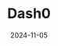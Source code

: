 ---  
layout: startup_page  
title: "Dash0"  
id: "dash0.com"  
permalink: "/dash0dash0.com11052024/"  
website: "https://www.dash0.com"  
funding_round: "Seed"  
funding_amount: "$9.5M"  
investors: "Accel, Dig Ventures, Guy Podjarny, Guillermo Rauch"  
about: "Dash0 is an OpenTelemetry-native observability tool that simplifies observability for developers by providing a standardized, easy-to-use platform. It offers fully customizable dashboards, supports PromQL and Perses, and integrates with various tools for proactive monitoring. Dash0's vendor-agnostic approach ensures transparent and cost-effective observability."  
markets: "Observability, Software Development"  
hq: "New York, New York, United States"  
founded_year: "2023"  
linkedin: "https://www.linkedin.com/company/dash0hq"  
twitter: "https://twitter.com/dash0hq"  
instagram: ""  
facebook: "https://www.facebook.com/61556764216262"  
crunchbase: "https://www.crunchbase.com/organization/dash0"  
pitchbook: "https://pitchbook.com/profiles/company/544831-75"  

date_display: "05-Nov-2024"  
date: "2024-11-05"

# SEO Optimization  
meta_title: "Dash0 - Seed Funding ($9.5M)"  
meta_description: "Dash0, Dash0 is an OpenTelemetry-native observability tool that simplifies observability for developers by providing a standardized, easy-to-use platform. It..."  
meta_keywords: "Dash0, Observability, Software Development, Seed funding"  
canonical_url: "https://startup.projectstartups.com/dash0dash0.com11052024/"  
---